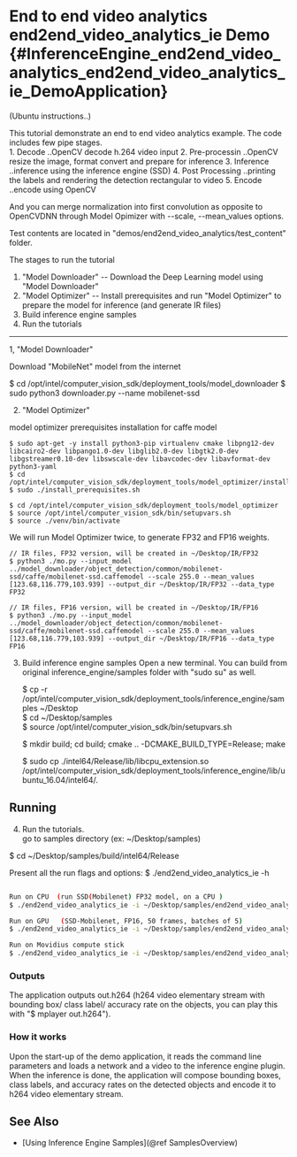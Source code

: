 # End to end video analytics end2end_video_analytics_ie Demo {#InferenceEngine_end2end_video_analytics_end2end_video_analytics_ie_DemoApplication}

(Ubuntu instructions..)

This tutorial demonstrate an end to end video analytics example.
The code includes few pipe stages.  
	1. Decode				..OpenCV decode h.264 video input
	2. Pre-processin		..OpenCV resize the image, format convert and prepare for inference
	3. Inference			..inference using the inference engine (SSD)
	4. Post Processing		..printing the labels and rendering the detection rectangular to video
	5. Encode				..encode using OpenCV

And you can merge normalization into first convolution as opposite to OpenCVDNN through Model Opimizer with --scale, --mean_values options.

Test contents are located in "demos/end2end_video_analytics/test_content" folder.

The stages to run the tutorial

1. "Model Downloader" --  Download the Deep Learning model using "Model Downloader"
2. "Model Optimizer"  --  Install prerequisites and run "Model Optimizer" to prepare the model for inference (and generate IR files)
3. Build inference engine samples
4. Run the tutorials



---------------------------------------------------------------------------------
1, "Model Downloader"

Download "MobileNet" model from the internet

$ cd /opt/intel/computer_vision_sdk/deployment_tools/model_downloader
$ sudo python3 downloader.py --name mobilenet-ssd


2. "Model Optimizer"

model optimizer prerequisites installation for caffe model

	$ sudo apt-get -y install python3-pip virtualenv cmake libpng12-dev libcairo2-dev libpango1.0-dev libglib2.0-dev libgtk2.0-dev libgstreamer0.10-dev libswscale-dev libavcodec-dev libavformat-dev python3-yaml
	$ cd /opt/intel/computer_vision_sdk/deployment_tools/model_optimizer/install_prerequisites
	$ sudo ./install_prerequisites.sh
	
	$ cd /opt/intel/computer_vision_sdk/deployment_tools/model_optimizer
	$ source /opt/intel/computer_vision_sdk/bin/setupvars.sh
	$ source ./venv/bin/activate

We will run Model Optimizer twice, to generate FP32 and FP16 weights.

	// IR files, FP32 version, will be created in ~/Desktop/IR/FP32
	$ python3 ./mo.py --input_model ../model_downloader/object_detection/common/mobilenet-ssd/caffe/mobilenet-ssd.caffemodel --scale 255.0 --mean_values [123.68,116.779,103.939] --output_dir ~/Desktop/IR/FP32 --data_type FP32

	// IR files, FP16 version, will be created in ~/Desktop/IR/FP16
	$ python3 ./mo.py --input_model ../model_downloader/object_detection/common/mobilenet-ssd/caffe/mobilenet-ssd.caffemodel --scale 255.0 --mean_values [123.68,116.779,103.939] --output_dir ~/Desktop/IR/FP16 --data_type FP16

3. Build inference engine samples
   Open a new terminal.
   You can build from original inference_engine/samples folder with "sudo su" as well.

	$ cp -r /opt/intel/computer_vision_sdk/deployment_tools/inference_engine/samples ~/Desktop	
	$ cd ~/Desktop/samples	
	$ source /opt/intel/computer_vision_sdk/bin/setupvars.sh
	
	$ mkdir build; cd build; cmake .. -DCMAKE_BUILD_TYPE=Release; make
	
	$ sudo cp ./intel64/Release/lib/libcpu_extension.so /opt/intel/computer_vision_sdk/deployment_tools/inference_engine/lib/ubuntu_16.04/intel64/.


## Running

4. Run the tutorials.   
   go to samples directory (ex: ~/Desktop/samples)

$ cd ~/Desktop/samples/build/intel64/Release

Present all the run flags and options:
$ ./end2end_video_analytics_ie -h

```sh

Run on CPU  (run SSD(Mobilenet) FP32 model, on a CPU )
$ ./end2end_video_analytics_ie -i ~/Desktop/samples/end2end_video_analytics/test_content/video/cars_768x768.h264 -d CPU -m ~/Desktop/IR/FP32/mobilenet-ssd.xml -l ~/Desktop/samples/end2end_video_analytics/test_content/IR/SSD/pascal_voc_classes.txt 

Run on GPU   (SSD-Mobilenet, FP16, 50 frames, batches of 5)
$ ./end2end_video_analytics_ie -i ~/Desktop/samples/end2end_video_analytics/test_content/video/cars_768x768.h264 -d GPU -m ~/Desktop/IR/FP16/mobilenet-ssd.xml -l ~/Desktop/samples/end2end_video_analytics/test_content/IR/SSD/pascal_voc_classes.txt -batch 5 -fr 50

Run on Movidius compute stick
$ ./end2end_video_analytics_ie -i ~/Desktop/samples/end2end_video_analytics/test_content/video/cars_768x768.h264 -d MYRIAD -m ~/Desktop/IR/FP16/mobilenet-ssd.xml -l ~/Desktop/samples/end2end_video_analytics/test_content/IR/SSD/pascal_voc_classes.txt 

```

### Outputs

The application outputs out.h264 (h264 video elementary stream with bounding box/ class label/ accuracy rate on the objects, you can play this with "$ mplayer out.h264").

### How it works

Upon the start-up of the demo application, it reads the command line parameters and loads a network and a video to the inference engine plugin. When the inference is done, the application will compose bounding boxes, class labels, and accuracy rates on the detected objects and encode it to h264 video elementary stream.

## See Also 
* [Using Inference Engine Samples](@ref SamplesOverview)
